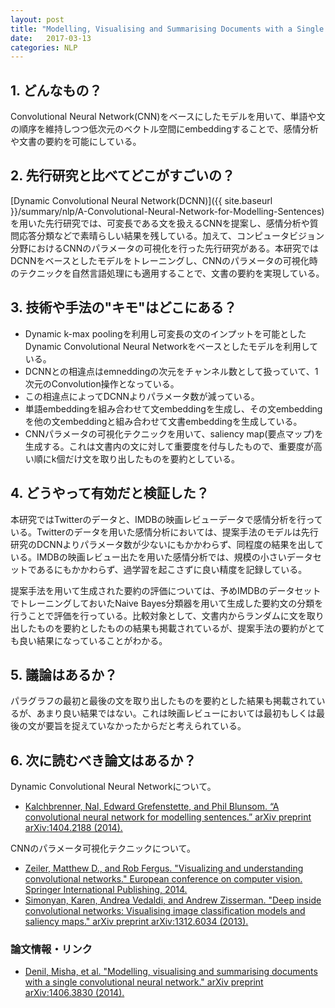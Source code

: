 ```yaml
---
layout: post
title: "Modelling, Visualising and Summarising Documents with a Single Convolutional Neural Network"
date:   2017-03-13
categories: NLP
---
```


## 1. どんなもの？

Convolutional Neural Network(CNN)をベースにしたモデルを用いて、単語や文の順序を維持しつつ低次元のベクトル空間にembeddingすることで、感情分析や文書の要約を可能にしている。

## 2. 先行研究と比べてどこがすごいの？

[Dynamic Convolutional Neural Network(DCNN)]({{ site.baseurl }}/summary/nlp/A-Convolutional-Neural-Network-for-Modelling-Sentences)を用いた先行研究では、可変長である文を扱えるCNNを提案し、感情分析や質問応答分類などで素晴らしい結果を残している。加えて、コンピュータビジョン分野におけるCNNのパラメータの可視化を行った先行研究がある。本研究ではDCNNをベースとしたモデルをトレーニングし、CNNのパラメータの可視化時のテクニックを自然言語処理にも適用することで、文書の要約を実現している。

## 3. 技術や手法の"キモ"はどこにある？

* Dynamic k-max poolingを利用し可変長の文のインプットを可能としたDynamic Convolutional Neural Networkをベースとしたモデルを利用している。
* DCNNとの相違点はemneddingの次元をチャンネル数として扱っていて、1次元のConvolution操作となっている。
* この相違点によってDCNNよりパラメータ数が減っている。
* 単語embeddingを組み合わせて文embeddingを生成し、その文embeddingを他の文embeddingと組み合わせて文書embeddingを生成している。
* CNNパラメータの可視化テクニックを用いて、saliency map(要点マップ)を生成する。これは文書内の文に対して重要度を付与したもので、重要度が高い順にk個だけ文を取り出したものを要約としている。

## 4. どうやって有効だと検証した？

本研究ではTwitterのデータと、IMDBの映画レビューデータで感情分析を行っている。Twitterのデータを用いた感情分析においては、提案手法のモデルは先行研究のDCNNよりパラメータ数が少ないにもかかわらず、同程度の結果を出している。IMDBの映画レビュー出たを用いた感情分析では、規模の小さいデータセットであるにもかかわらず、過学習を起こさずに良い精度を記録している。

提案手法を用いて生成された要約の評価については、予めIMDBのデータセットでトレーニングしておいたNaive Bayes分類器を用いて生成した要約文の分類を行うことで評価を行っている。比較対象として、文書内からランダムに文を取り出したものを要約としたものの結果も掲載されているが、提案手法の要約がとても良い結果になっていることがわかる。

## 5. 議論はあるか？

パラグラフの最初と最後の文を取り出したものを要約とした結果も掲載されているが、あまり良い結果ではない。これは映画レビューにおいては最初もしくは最後の文が要旨を捉えていなかったからだと考えられている。

## 6. 次に読むべき論文はあるか？

Dynamic Convolutional Neural Networkについて。
* [Kalchbrenner, Nal, Edward Grefenstette, and Phil Blunsom. “A convolutional neural network for modelling sentences.” arXiv preprint arXiv:1404.2188 (2014).](https://arxiv.org/pdf/1404.2188.pdf?utm_content=bufferee286&utm_medium=social&utm_source=plus.google.com&utm_campaign=buffer)

CNNのパラメータ可視化テクニックについて。
* [Zeiler, Matthew D., and Rob Fergus. "Visualizing and understanding convolutional networks." European conference on computer vision. Springer International Publishing, 2014.](https://arxiv.org/pdf/1311.2901)
* [Simonyan, Karen, Andrea Vedaldi, and Andrew Zisserman. "Deep inside convolutional networks: Visualising image classification models and saliency maps." arXiv preprint arXiv:1312.6034 (2013).](https://arxiv.org/pdf/1312.6034)

### 論文情報・リンク

* [Denil, Misha, et al. "Modelling, visualising and summarising documents with a single convolutional neural network." arXiv preprint arXiv:1406.3830 (2014).](https://arxiv.org/pdf/1406.3830)
